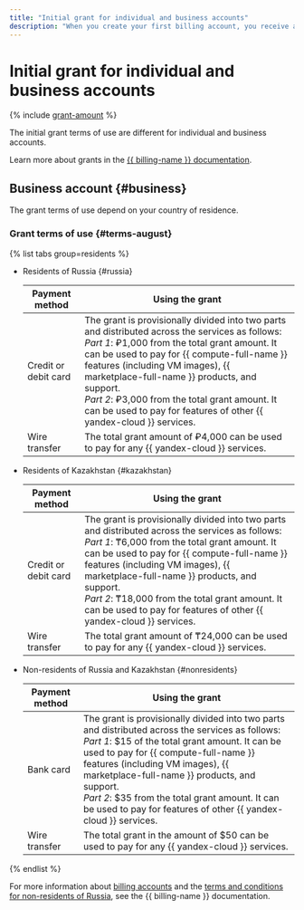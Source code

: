 ```yaml
---
title: "Initial grant for individual and business accounts"
description: "When you create your first billing account, you receive an initial grant. It can be given only once to an individual or legal entity provided that you have never purchased {{ yandex-cloud }} services or activated the trial period before."
---
```


# Initial grant for individual and business accounts

{% include [grant-amount](_includes/grant-amount.md) %}


The initial grant terms of use are different for individual and business accounts.


Learn more about grants in the [{{ billing-name }} documentation](../billing/concepts/bonus-account.md).


## Business account {#business}


The grant terms of use depend on your country of residence.


### Grant terms of use {#terms-august}


{% list tabs group=residents %}

- Residents of Russia {#russia}

  | Payment method | Using the grant |
  |--------------------|---|
  | Credit or debit card | The grant is provisionally divided into two parts and distributed across the services as follows:<br>_Part 1_: ₽1,000 from the total grant amount. It can be used to pay for {{ compute-full-name }} features (including VM images), {{ marketplace-full-name }} products, and support.<br>_Part 2_: ₽3,000 from the total grant amount. It can be used to pay for features of other {{ yandex-cloud }} services. |
  | Wire transfer | The total grant amount of ₽4,000 can be used to pay for any {{ yandex-cloud }} services. |

- Residents of Kazakhstan {#kazakhstan}

  | Payment method | Using the grant |
  |-------------------------------------------------------------------------------------------------------------------------------------------------------------------------------------------------------------------------------------------------------------------------------------------------------------------------------------------------------------------------------------------------------------------------------------------------------------|---|
  | Credit or debit card | The grant is provisionally divided into two parts and distributed across the services as follows:<br>_Part 1_: ₸6,000 from the total grant amount. It can be used to pay for {{ compute-full-name }} features (including VM images), {{ marketplace-full-name }} products, and support.<br>_Part 2_: ₸18,000 from the total grant amount. It can be used to pay for features of other {{ yandex-cloud }} services. |
  | Wire transfer | The total grant amount of ₸24,000 can be used to pay for any {{ yandex-cloud }} services. |

- Non-residents of Russia and Kazakhstan {#nonresidents}

  | Payment method | Using the grant |
  |--------------------|---|
  | Bank card | The grant is provisionally divided into two parts and distributed across the services as follows:<br>_Part 1_: $15 of the total grant amount. It can be used to pay for {{ compute-full-name }} features (including VM images), {{ marketplace-full-name }} products, and support.<br>_Part 2_: $35 from the total grant amount. It can be used to pay for features of other {{ yandex-cloud }} services. |
  | Wire transfer | The total grant in the amount of $50 can be used to pay for any {{ yandex-cloud }} services. |

{% endlist %}



For more information about [billing accounts](../billing/concepts/billing-account.md) and the [terms and conditions for non-residents of Russia](../billing/qa/non-resident.md), see the {{ billing-name }} documentation.

